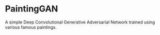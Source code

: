 # PaintingGAN
A simple Deep Convolutional Generative Adversarial Network trained using various famous paintings.

